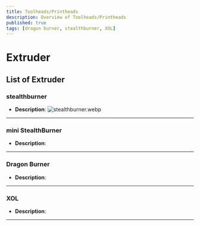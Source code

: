 ```yaml
---
title: Toolheads/Printheads
description: Overview of Toolheads/Printheads
published: true
tags: [dragon burner, stealthburner, XOL]
---
```

# Extruder

## List of Extruder

### **stealthburner**
- **Description**: 
![stealthburner.webp](/stealthburner.webp)

---

### **mini StealthBurner**
- **Description**: 

---

### **Dragon Burner**
- **Description**: 

---
### **XOL**
- **Description**: 

---